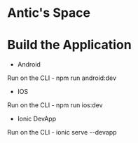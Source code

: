 # Antic's Space

# Build the Application

* Android

Run on the CLI - npm run android:dev

* IOS

Run on the CLI - npm run ios:dev

* Ionic DevApp

Run on the CLI - ionic serve --devapp
